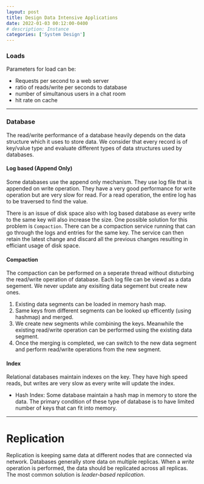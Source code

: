 ```yaml
---
layout: post
title: Design Data Intensive Applications
date: 2022-01-03 00:12:00-0400
# description: Instance
categories: ['System Design']
---
```



### Loads

Parameters for load can be:
* Requests per second to a web server
* ratio of reads/write per seconds to database
* number of simultanous users in a chat room
* hit rate on cache 


---

### Database

The read/write performance of a database heavily depends on the data structure which it uses to store data. We consider that every record is of key/value type and evaluate different types of data structures used by databases.

#### Log based (Append Only)
Some databases use the append only mechanism. They use log file that is appended on write operation. They have a very good performance for write operation but are very slow for read. For a read operation, the entire log has to be traversed to find the value. 

There is an issue of disk space also with log based database as every write to the same key will also increase the size. One possible solution for this problem is `Compaction`. There can be a compaction service running that can go through the logs and entries for the same key. The service can then retain the latest change and discard all the previous changes resulting in efficiant usage of disk space.

#### Compaction 

The compaction can be performed on a seperate thread without disturbing the read/write operation of database. Each log file can be viewd as a data segement. We never update any exisiting data segement but create new ones. 

1. Existing data segments can be loaded in memory hash map.
2. Same keys from different segments can be looked up efficently (using hashmap) and merged.
3. We create new segments while combining the keys. Meanwhile the existing read/write operation can be performed using the existing data segment.
4. Once the merging is completed, we can switch to the new data segment and perform read/write operations from the new segment.

#### Index 
Relational databases maintain indexes on the key. They have high speed reads, but writes are very slow as every write will update the index.

* Hash Index: Some database maintain a hash map in memory to store the data. The primary condition of these type of database is to have limited number of keys that can fit into memory.

---
# Replication

Replication is keeping same data at different nodes that are connected via network. Databases generally store data on multiple replicas. When a *write* operation is performed, the data should be replicated across all replicas.
The most common solution is *leader-based replication*.



